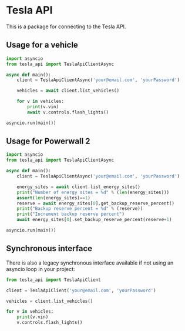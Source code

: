 # Tesla API

This is a package for connecting to the Tesla API.

## Usage for a vehicle

```python
import asyncio
from tesla_api import TeslaApiClientAsync

async def main():
    client = TeslaApiClientAsync('your@email.com', 'yourPassword')

    vehicles = await client.list_vehicles()

    for v in vehicles:
        print(v.vin)
        await v.controls.flash_lights()

asyncio.run(main())
```


## Usage for Powerwall 2

```python
import asyncio
from tesla_api import TeslaApiClientAsync

async def main():
    client = TeslaApiClientAsync('your@email.com', 'yourPassword')

    energy_sites = await client.list_energy_sites()
    print("Number of energy sites = %d" % (len(energy_sites)))
    assert(len(energy_sites)==1)
    reserve = await energy_sites[0].get_backup_reserve_percent()
    print("Backup reserve percent = %d" % (reserve))
    print("Increment backup reserve percent")
    await energy_sites[0].set_backup_reserve_percent(reserve+1)

asyncio.run(main())
```

## Synchronous interface

There is also a legacy synchronous interface available if not using an asyncio loop in your project:

```python
from tesla_api import TeslaApiClient

client = TeslaApiClient('your@email.com', 'yourPassword')

vehicles = client.list_vehicles()

for v in vehicles:
    print(v.vin)
    v.controls.flash_lights()
```
